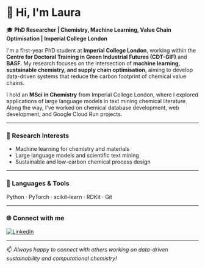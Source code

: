 # 👋 Hi, I'm Laura

🎓 **PhD Researcher | Chemistry, Machine Learning, Value Chain Optimisation | Imperial College London**

I'm a first-year PhD student at **Imperial College London**, working within the **Centre for Doctoral Training in Green Industrial Futures (CDT-GIF)** and **BASF**. My research focuses on the intersection of **machine learning, sustainable chemistry, and supply chain optimisation**, aiming to develop data-driven systems that reduce the carbon footprint of chemical value chains.

I hold an **MSci in Chemistry** from Imperial College London, where I explored applications of large language models in text mining chemical literature. Along the way, I've worked on chemical database development, web development, and Google Cloud Run projects.

---

### 🔬 Research Interests
- Machine learning for chemistry and materials  
- Large language models and scientific text mining  
- Sustainable and low-carbon chemical process design    

---

### 🧰 Languages & Tools
Python · PyTorch · scikit-learn · RDKit · Git  

---

### 🌐 Connect with me
[![LinkedIn](https://img.shields.io/badge/LinkedIn-Connect-blue?logo=linkedin)](https://www.linkedin.com/in/laura-ellington-imperial/)

---

📫 *Always happy to connect with others working on data-driven sustainability and computational chemistry!*
